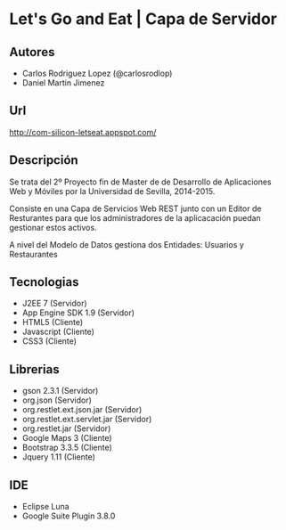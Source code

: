 # Let's Go and Eat | Capa de Servidor 

## Autores

- Carlos Rodriguez Lopez (@carlosrodlop)
- Daniel Martin Jimenez

## Url

http://com-silicon-letseat.appspot.com/

## Descripción

Se trata del 2º Proyecto fin de Master de de Desarrollo de Aplicaciones Web y Móviles por la Universidad de Sevilla, 2014-2015.

Consiste en una Capa de Servicios Web REST junto con un Editor de Resturantes para que los administradores de la aplicacación puedan gestionar estos activos.

A nivel del Modelo de Datos gestiona dos Entidades: Usuarios y Restaurantes

## Tecnologias

- J2EE 7 (Servidor)
- App Engine SDK 1.9 (Servidor)
- HTML5 (Cliente)
- Javascript (Cliente)
- CSS3 (Cliente)

## Librerias

- gson 2.3.1 (Servidor)
- org.json (Servidor) 
- org.restlet.ext.json.jar (Servidor)
- org.restlet.ext.servlet.jar (Servidor)
- org.restlet.jar (Servidor)
- Google Maps 3 (Cliente)
- Bootstrap 3.3.5 (Cliente)
- Jquery 1.11 (Cliente)

## IDE

- Eclipse Luna
- Google Suite Plugin 3.8.0


